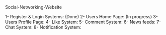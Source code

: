 Social-Networking-Website

1- Register & Login Systems: (Done) 
2- Users Home Page: (In progress)
3- Users Profile Page:
4- Like System:
5- Comment System:
6- News feeds:
7- Chat System:
8- Notification System:
